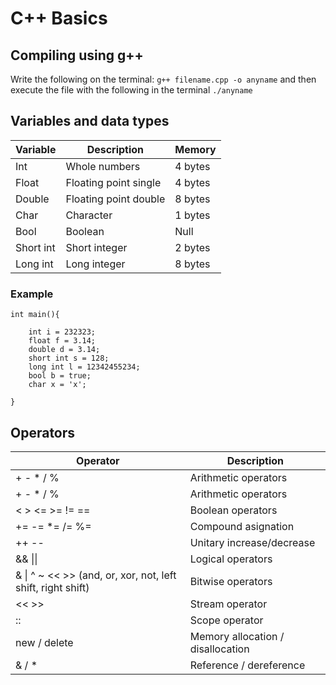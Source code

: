 # C++ Basics
## Compiling using g++
Write the following on the terminal:
`g++ filename.cpp -o anyname`
and then execute the file with the following in the terminal
`./anyname`

## Variables and data types
| Variable | Description | Memory |
| ----------- | ----------- | ----------- | 
| Int | Whole numbers | 4 bytes |
| Float | Floating point single | 4 bytes |
| Double | Floating point double | 8 bytes |
| Char | Character | 1 bytes |
| Bool | Boolean | Null |
| Short int | Short integer | 2 bytes |
| Long int | Long integer | 8 bytes |


### Example
``` 
int main(){
    
    int i = 232323;
    float f = 3.14;
    double d = 3.14;
    short int s = 128;
    long int l = 12342455234;
    bool b = true;
    char x = 'x';
    
} 
```

## Operators
| Operator | Description |
|--------- | ----------- |
| + - * / % | Arithmetic operators |
| + - * / % | Arithmetic operators |
| < > <= >= != == | Boolean operators |
| += -= *= /= %= | Compound asignation|
| ++ -- | Unitary increase/decrease |
| && \|\| | Logical operators |
| & \| ^ ~ << >> (and, or, xor, not, left shift, right shift) | Bitwise operators
| << >> | Stream operator |
| :: | Scope operator |
| new / delete | Memory allocation / disallocation |
| & / * |  Reference / dereference |
 
